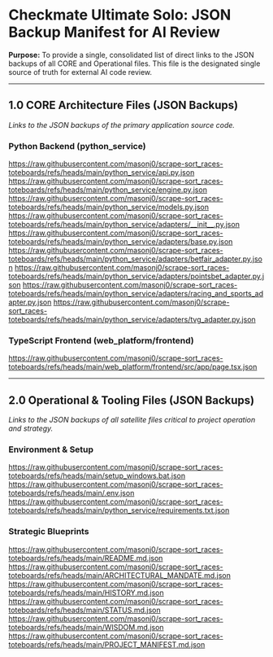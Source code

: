 # Checkmate Ultimate Solo: JSON Backup Manifest for AI Review

**Purpose:** To provide a single, consolidated list of direct links to the JSON backups of all CORE and Operational files. This file is the designated single source of truth for external AI code review.

---

## 1.0 CORE Architecture Files (JSON Backups)

*Links to the JSON backups of the primary application source code.*

### Python Backend (python_service)
https://raw.githubusercontent.com/masonj0/scrape-sort_races-toteboards/refs/heads/main/python_service/api.py.json
https://raw.githubusercontent.com/masonj0/scrape-sort_races-toteboards/refs/heads/main/python_service/engine.py.json
https://raw.githubusercontent.com/masonj0/scrape-sort_races-toteboards/refs/heads/main/python_service/models.py.json
https://raw.githubusercontent.com/masonj0/scrape-sort_races-toteboards/refs/heads/main/python_service/adapters/__init__.py.json
https://raw.githubusercontent.com/masonj0/scrape-sort_races-toteboards/refs/heads/main/python_service/adapters/base.py.json
https://raw.githubusercontent.com/masonj0/scrape-sort_races-toteboards/refs/heads/main/python_service/adapters/betfair_adapter.py.json
https://raw.githubusercontent.com/masonj0/scrape-sort_races-toteboards/refs/heads/main/python_service/adapters/pointsbet_adapter.py.json
https://raw.githubusercontent.com/masonj0/scrape-sort_races-toteboards/refs/heads/main/python_service/adapters/racing_and_sports_adapter.py.json
https://raw.githubusercontent.com/masonj0/scrape-sort_races-toteboards/refs/heads/main/python_service/adapters/tvg_adapter.py.json

### TypeScript Frontend (web_platform/frontend)
https://raw.githubusercontent.com/masonj0/scrape-sort_races-toteboards/refs/heads/main/web_platform/frontend/src/app/page.tsx.json

---

## 2.0 Operational & Tooling Files (JSON Backups)

*Links to the JSON backups of all satellite files critical to project operation and strategy.*

### Environment & Setup
https://raw.githubusercontent.com/masonj0/scrape-sort_races-toteboards/refs/heads/main/setup_windows.bat.json
https://raw.githubusercontent.com/masonj0/scrape-sort_races-toteboards/refs/heads/main/.env.json
https://raw.githubusercontent.com/masonj0/scrape-sort_races-toteboards/refs/heads/main/python_service/requirements.txt.json

### Strategic Blueprints
https://raw.githubusercontent.com/masonj0/scrape-sort_races-toteboards/refs/heads/main/README.md.json
https://raw.githubusercontent.com/masonj0/scrape-sort_races-toteboards/refs/heads/main/ARCHITECTURAL_MANDATE.md.json
https://raw.githubusercontent.com/masonj0/scrape-sort_races-toteboards/refs/heads/main/HISTORY.md.json
https://raw.githubusercontent.com/masonj0/scrape-sort_races-toteboards/refs/heads/main/STATUS.md.json
https://raw.githubusercontent.com/masonj0/scrape-sort_races-toteboards/refs/heads/main/WISDOM.md.json
https://raw.githubusercontent.com/masonj0/scrape-sort_races-toteboards/refs/heads/main/PROJECT_MANIFEST.md.json
